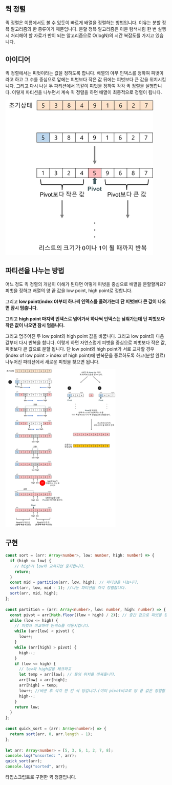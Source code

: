 ## 퀵 정렬

퀵 정렬은 이름에서도 볼 수 있듯이 빠르게 배열을 정렬하는 방법입니다. 이유는 분할 정복 알고리즘의 한 종류이기 때문입니다. 분할 정복 알고리즘은 이분 탐색처럼 한 번 실행시 처리해야 할 자료가 반이 되는 알고리즘으로 O(logN)의 시간 복잡도를 가지고 있습니다.

## 아이디어

퀵 정렬에서는 피벗이라는 값을 정하도록 합니다. 배열의 아무 인덱스를 정하여 피벗이라고 하고 그 수를 중심으로 앞에는 피벗보다 작은 값 뒤에는 피벗보다 큰 값을 위치시킵니다. 그리고 다시 나뉜 두 파티션에서 똑같이 피벗을 정하여 각각 퀵 정렬을 실행합니다. 이렇게 파티션을 나누면서 계속 퀵 정렬을 하면 배열이 최종적으로 정렬이 됩니다.

<img src="./img/quick-sort-concepts.png" alt="퀵정렬아이디어" style="zoom:48%;" />

## 파티션을 나누는 방법

어느 정도 퀵 정렬의 개념이 이해가 된다면 어떻게 피벗을 중심으로 배열을 분할할까요? 피벗을 정하고 배열의 양 끝 값을 low point, high point로 정합니다.

그리고 <strong>low point(index 0)부터 하나씩 인덱스를 올려가는데 단 피벗보다 큰 값이 나오면 잠시 멈춥니다. </strong>

그리고 <strong>high point 마지막 인덱스로 넘어가서 하나씩 인덱스는 낮춰가는데 단 피벗보다 작은 값이 나오면 잠시 멈춥니다.</strong>

그리고 멈추어진 두 low point와 high point 값을 바꿉니다. 그리고 low point의 다음 값부터 다시 반복을 합니다. 이렇게 하면 자연스럽게 피벗을 중심으로 피벗보다 작은 값, 피벗보다 큰 값으로 분할 됩니다. 단 low point와 high point가 서로 교차할 경우(index of low point > index of high point)에 반복문을 종료하도록 하고(분할 완료) 나누어진 파티션에서 새로운 피벗을 찾으면 됩니다.

<img src="./img/quick-sort2.png" alt="퀵정렬아이디어" style="zoom:48%;" />

## 구현

```typescript
const sort = (arr: Array<number>, low: number, high: number) => {
  if (high <= low) {
    // high가 low와 교차되면 중지합니다.
    return;
  }
  const mid = partition(arr, low, high); // 파티션을 나눕니다.
  sort(arr, low, mid - 1); //나눈 파티션을 각각 정렬합니다.
  sort(arr, mid, high);
};

const partition = (arr: Array<number>, low: number, high: number) => {
  const pivot = arr[Math.floor((low + high) / 2)]; // 중간 값으로 피벗을 정합니다.
  while (low <= high) {
    // 피벗과 비교하여 인덱스를 이동시킵니다.
    while (arr[low] < pivot) {
      low++;
    }
    while (arr[high] > pivot) {
      high--;
    }
    if (low <= high) {
      // low와 high값을 체크하고
      let temp = arr[low]; // 둘의 위치를 바꿔줍니다.
      arr[low] = arr[high];
      arr[high] = temp;
      low++; //바꾼 후 각각 한 칸 씩 당깁니다.(이미 pivot비교로 양 끝 값은 정렬할 필요가 없습니다.)
      high--;
    }
    return low;
  }
};

const quick_sort = (arr: Array<number>) => {
  return sort(arr, 0, arr.length - 1);
};

let arr: Array<number> = [5, 3, 6, 1, 2, 7, 8];
console.log("unsorted: ", arr);
quick_sort(arr);
console.log("sorted", arr);
```

타입스크립트로 구현한 퀵 정렬입니다.
